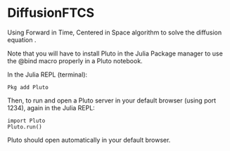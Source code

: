 # DiffusionFTCS
Using Forward in Time, Centered in Space algorithm to solve the diffusion equation .

Note that you will have to install Pluto in the Julia Package manager to use the @bind macro properly in a Pluto notebook.

In the Julia REPL (terminal):

<code>Pkg add Pluto</code>

Then, to run and open a Pluto server in your default browser (using port 1234), again in the Julia REPL:

<code>import Pluto</code><br>
<code>Pluto.run()</code>

Pluto should open automatically in your default browser.
